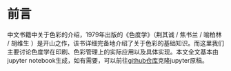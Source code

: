 # 前言

中文书籍中关于色彩的介绍，1979年出版的《色度学》（荆其诚 / 焦书兰 / 喻柏林 / 胡维生 ）是开山之作，该书详细完备地介绍了关于色彩的基础知识。而这里我们主要讨论色度学在印刷、色彩管理上的实际应用以及具体实现。本文全文基本由jupyter notebook生成，如有需要，可以前往[github仓库](https://github.com/Page-David/colorimetry_source)克隆jupyter原稿。

